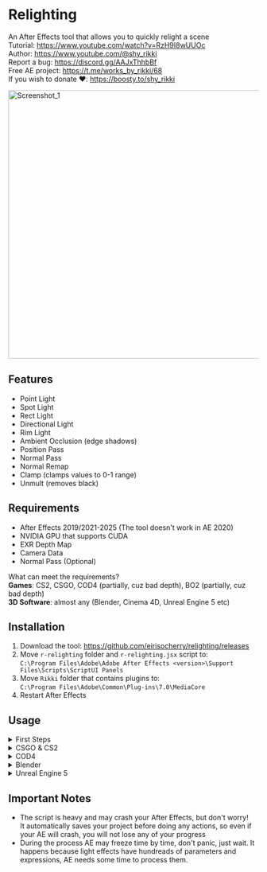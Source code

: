 # Relighting
An After Effects tool that allows you to quickly relight a scene  
Tutorial: https://www.youtube.com/watch?v=RzH9I8wUUOc  
Author: https://www.youtube.com/@shy_rikki  
Report a bug: https://discord.gg/AAJxThhbBf  
Free AE project: https://t.me/works_by_rikki/68  
If you wish to donate ❤️: https://boosty.to/shy_rikki  

<img width="960" height="540" alt="Screenshot_1" src="https://github.com/user-attachments/assets/1341d857-e10f-43ac-ad97-b7234c545be3" />  

## Features
- Point Light  
- Spot Light  
- Rect Light  
- Directional Light  
- Rim Light  
- Ambient Occlusion (edge shadows)  
- Position Pass  
- Normal Pass  
- Normal Remap  
- Clamp (clamps values to 0-1 range)  
- Unmult (removes black)  

## Requirements
- After Effects 2019/2021-2025 (The tool doesn't work in AE 2020)  
- NVIDIA GPU that supports CUDA  
- EXR Depth Map  
- Camera Data  
- Normal Pass (Optional)  

What can meet the requirements?  
**Games**: CS2, CSGO, COD4 (partially, cuz bad depth), BO2 (partially, cuz bad depth)  
**3D Software**: almost any (Blender, Cinema 4D, Unreal Engine 5 etc)  

## Installation
1. Download the tool: https://github.com/eirisocherry/relighting/releases  
2. Move `r-relighting` folder and `r-relighting.jsx` script to:  
`C:\Program Files\Adobe\Adobe After Effects <version>\Support Files\Scripts\ScriptUI Panels`  
3. Move `Rikki` folder that contains plugins to:  
   `C:\Program Files\Adobe\Common\Plug-ins\7.0\MediaCore`  
4. Restart After Effects  

## Usage

<details>
<summary> First Steps </summary>
<br>

1. Launch After Effects, go to `Window`, scroll down and open the `r-relighting.jsx` script
<img width="641" height="840" alt="image" src="https://github.com/user-attachments/assets/d9c96967-3840-493e-860f-cee18a0d444b" />  

2. Set Rendering Engine to `Mercury GPU Acceleration (CUDA)`  
<img width="335" height="118" alt="image" src="https://github.com/user-attachments/assets/b4d03007-479e-466a-be39-2e66043c8519" />

3. Set project to `32 bit`
<img width="296" height="68" alt="image" src="https://github.com/user-attachments/assets/125d2801-12e4-48ed-be26-3540c6546c3e" />  
  
4. Set expressions engine to `JavaScript`  
<img width="497" height="94" alt="image" src="https://github.com/user-attachments/assets/113f8f1e-2245-4d46-9283-593e6517a340" />  
  
<br>
</details>

<details>
<summary> CSGO & CS2 </summary>
<br>

1. Record the required layers: game, exr depth, camera  
CSGO Tutorials: https://www.youtube.com/watch?v=PtdO_I-fBRo&list=PLiyMyFJsq2_VbQNn3nL4sYAXbaIQRQsZH  
EXR Depth Guide (10:49): https://youtu.be/NE5nAPHn_P4?list=PLiyMyFJsq2_VbQNn3nL4sYAXbaIQRQsZH&t=649  
CS2 Tutorials: https://github.com/eirisocherry/cs2-editing/wiki  
3. Import layers, camera data and setup an exr depth: https://www.youtube.com/watch?v=FWEqkaiXNM0  
4. Select a depth map and create a setup by pressing `[+]` button  

<img width="624" height="379" alt="image" src="https://github.com/user-attachments/assets/33a08da5-0bc1-4c15-8377-b5ffbe99de25" />  

4. Adjust `Depth Settings`:  
`Depth Black Is Near` whether a black color is near on your depth map or not: `unchecked`  
`Depth Far` the farthest depth point value: `25000` (the same value you set in `EXtractoR` effect)  

<img width="352" height="254" alt="Screenshot_5" src="https://github.com/user-attachments/assets/d0c7bbd9-0ee5-41a8-91ee-500354944968" />  
  
<img width="336" height="152" alt="Screenshot_4" src="https://github.com/user-attachments/assets/619dc92a-11f8-4010-b684-510ed7beab39" />  
  
5. a) Select `Depth Projection` depth layer and use `Project On Point` cursor to select where you want to project an object  
b) Select something from the dropdowm menu, ex: `Point Advanced`  
c) Press `Project` and wait a bit... Done!  
  
<img width="1284" height="611" alt="Screenshot_2" src="https://github.com/user-attachments/assets/3ad52698-e915-4db4-8b0c-57c14c66a5e5" />  
<img width="1261" height="524" alt="Screenshot_3" src="https://github.com/user-attachments/assets/a7206384-f213-4173-b5b8-50919014d5f8" />  

<br>
</details>



<details>
<summary> COD4 </summary>
<br>

**[NOTE]**  
**"Auto Orient" function, shadows and ambient occlusion are not going to work correctly, because COD4's depth map is not 32-bit.**  

1. Record the required layers  
Tutorial by Politoo: https://www.youtube.com/watch?v=VjyNZsYzVWg  
CODMVM: https://codmvm.com/  

<img width="552" height="326" alt="Screenshot_1" src="https://github.com/user-attachments/assets/8060be0e-6acc-4fc8-b1de-dc582c08892c" />  
  
```
mvm_output_directory "S:\Screens"      // output directory
mvm_avidemo_fps 0                      // disables default screen recording
mvm_streams_fps 125                    // fps to record layers in
mvm_streams_passes mvm_w mvm_wd mvm_wn // layers: game, depth, normal
mvm_streams_depthFormat 2              // depth format: 2 - rainbow (more precise)
mvm_export_format avi                  // output format must be set to avi, otherwise depth format will not work
mvm_streams_aeExport 1                 // export camera
mvm_streams_aeExport_sun 1             // export sun
```
2. Convert the layers using my `ftool-converter.bat`  
Download: https://github.com/eirisocherry/ftools/blob/main/ftool-converter.bat  
Guide: https://github.com/eirisocherry/ftools/tree/main  
3. a) Download: https://github.com/gmzorz/MVMAETools/blob/main/Support%20Files/Scripts/ScriptUI%20Panels/MVMTools.jsx  
b) Move `MVMTools.jsx` script to:  
`C:\Program Files\Adobe\Adobe After Effects <version>\Support Files\Scripts\ScriptUI Panels`  
c) Import the layers, camera data and convert a depth  
5. a) Rename Normal Map to `Normal Pass 1`  
b) Apply `Normal Remap` effect to the `Normal Pass 1` layer  
c) Copy the settings  
```
Input Is Normalized: `Checked`
X -> -X
Y -> -Z
Z -> -Y
Normalize Output: `Checked`
```  

<img width="1500" height="792" alt="Screenshot_7" src="https://github.com/user-attachments/assets/e9aef0bc-276e-45d0-8298-5df4402ea581" />  
  
5. Select a depth map and create a setup by pressing `[+]` button  
<img width="619" height="394" alt="Screenshot_8" src="https://github.com/user-attachments/assets/06709fe2-1a31-4250-b06d-f62e2d20a999" />  
  
6. Adjust `Depth Settings`:  
`Depth Black Is Near` whether a black color is near on your depth map or not: `unchecked`  
`Depth Far` the farthest depth point value: `4080`  
  
<img width="337" height="129" alt="image" src="https://github.com/user-attachments/assets/9f6993fd-d248-4986-8323-1dffca0aad65" />  
  
7. a) Select `Depth Projection` depth layer and use `Project On Point` cursor to select where you want to project an object  
b) Select something from the dropdowm menu, ex: `Point Advanced`  
c) Press `Project` and wait a bit... Done!  
  
<img width="1494" height="775" alt="image" src="https://github.com/user-attachments/assets/a2cea40f-fc40-4387-b86a-c2ce2fb6d22a" />  
  
<img width="1478" height="699" alt="image" src="https://github.com/user-attachments/assets/56f94c7e-5e44-4088-bacf-5b65f2ecdcf0" />  
  
<br>
</details>



<details>
<summary> Blender </summary>
<br>

1. Export and import the camera to after effects: https://www.youtube.com/watch?v=V1ZpQJ2jZ8Q  
Blender Camera Exporter Script: https://github.com/sobotka/blender-addons-contrib/blob/master/io_export_after_effects.py  

<img width="1919" height="727" alt="image" src="https://github.com/user-attachments/assets/2d23b7ab-d2bc-492f-97a8-83f460c021ba" />  

Remember the scale value, it will be used for "Depth Far" parameter later:  

<img width="351" height="524" alt="image" src="https://github.com/user-attachments/assets/d0c31105-1f7c-4e91-b870-3b1433822c39" />  

2. Render the required layers:  
a) Render settings:  
<img width="415" height="223" alt="image" src="https://github.com/user-attachments/assets/a3cbe6d6-2ff3-41c1-a2e7-6bd48ffead6c" />

b) Color Managment settings (set to your liking):  
<img width="415" height="544" alt="image" src="https://github.com/user-attachments/assets/a3944871-c22d-4c71-9791-7a16e5a6d121" />  

c) Required Layers:  
<img width="1091" height="663" alt="Screenshot_48" src="https://github.com/user-attachments/assets/b2670c89-9430-4f67-83b6-730f1e248ae3" />  

3. Import the layers, setup them and rename as on the screenshots:  

**Beauty**  
OpenColorIO plugin: https://www.fnord.com/  

<img width="1711" height="821" alt="image" src="https://github.com/user-attachments/assets/27fb13b4-a554-4295-96e1-a403bf33af45" />  
  
  
**Normal Pass**  
  
<img width="1708" height="765" alt="image" src="https://github.com/user-attachments/assets/641a1067-b04f-49f2-9387-2f198cdce808" />  
  
  
**Depth**  
  
<img width="821" height="147" alt="image" src="https://github.com/user-attachments/assets/f0dd21c8-3afa-415f-87ce-f41c3b6bae94" />  
  
<img width="701" height="530" alt="image" src="https://github.com/user-attachments/assets/dbacbf1a-dcd8-47cf-87f5-1711d9797c80" />  

4. Select a depth map and create a setup by pressing `[+]` button  

<img width="687" height="403" alt="image" src="https://github.com/user-attachments/assets/c525a637-67c5-4994-9877-aa4c4956b820" />  

5. Adjust `Depth Settings`:  
`Depth Black Is Near`: `checked` (yes, visually the depth is white, but because the depth's range is not 0-1, you need to check it)  
`Depth Far`: `100` (because, when exporting the camera, scale was set to 100)  
  
<img width="510" height="125" alt="image" src="https://github.com/user-attachments/assets/b9fef017-7c5d-46a9-a4b5-8187aae10cbc" />  

6. a) Select `Depth Projection` depth layer and use `Project On Point` cursor to select where you want to project an object  
b) Select something from the dropdowm menu, ex: `Point Advanced`  
c) Press `Project` and wait a bit... Done!  

<img width="1315" height="806" alt="image" src="https://github.com/user-attachments/assets/f2eb303c-5e59-45a3-af5e-e0a0051997bd" />  
  
<img width="1130" height="952" alt="image" src="https://github.com/user-attachments/assets/822cd1bd-732c-4fc1-925c-bca2533e6fe1" />  

<br>
</details>



<details>
<summary> Unreal Engine 5 </summary>
<br>

1. Export UE camera as fbx and import it to Blender: https://www.youtube.com/watch?v=zcAIfq8WfNU  
2. Export Blender camera and import it to After Effects (check the "Blender" category I wrote above)  

I haven't tested this workflow yet, but, theoretically, it should work just fine.  

<br>
</details>



## Important Notes
- The script is heavy and may crash your After Effects, but don't worry!  
It automatically saves your project before doing any actions, so even if your AE will crash, you will not lose any of your progress  
- During the process AE may freeze time by time, don't panic, just wait. It happens because light effects have hundreads of parameters and expressions, AE needs some time to process them.  
